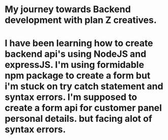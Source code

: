 # My journey towards Backend development with plan Z creatives.
# I have been learning how to create backend api's using NodeJS and expressJS. I'm using formidable npm package to create a form but i'm stuck on try catch statement and syntax errors. I'm  supposed to create a form api  for customer panel  personal details. but facing alot of syntax errors.